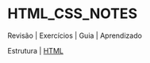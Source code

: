 # HTML_CSS_NOTES
 Revisão | Exercícios | Guia | Aprendizado

 Estrutura | [HTML](https://developer.mozilla.org/pt-BR/docs/Learn/HTML/Introduction_to_HTML/Document_and_website_structure#html_para_estruturar_conte%C3%BAdo)
